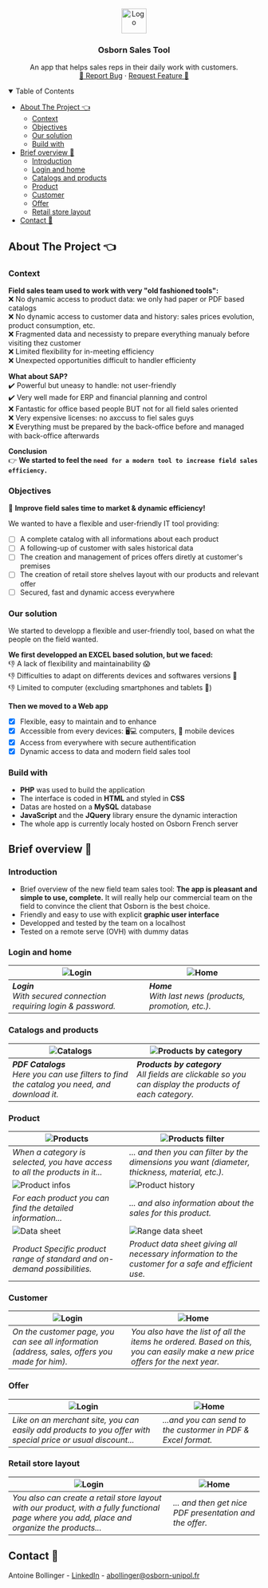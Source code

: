 <!-- PROJECT LOGO -->
<br />
<p align="center">
  <a href="https://amdtcap06.osborn.com">
    <img src="public/osborn.png" alt="Logo" height="50">
  </a>

  <h3 align="center">Osborn Sales Tool</h3>

  <p align="center">
    An app that helps sales reps in their daily work with customers.
    <br />
    <a href="https://github.com/antoinebollinger/osborn-app/issues">🐛 Report Bug</a>
    ·
    <a href="https://github.com/antoinebollinger/osborn-app/issues">Request Feature 🌟</a>
  </p>
</p>

<!-- TABLE OF CONTENTS -->
<details open="open">
  <summary>Table of Contents</summary>
  <ul>
    <li>
      <a href="#about-the-project-">About The Project 👈</a>
      <ul>
        <li><a href="#context">Context</a></li>
        <li><a href="#objectives">Objectives</a></li>
        <li><a href="#our-solution">Our solution</a></li>
        <li><a href="#build-with">Build with</a></li>
      </ul>
    </li>
    <li>
      <a href="#brief-overview-">Brief overview 👀</a>
      <ul>
        <li><a href="#introduction">Introduction</a></li>
        <li><a href="#login-and-home">Login and home</a></li>
        <li><a href="#catalogs-and-products">Catalogs and products</a></li>
        <li><a href="#product">Product</a></li>
        <li><a href="#customer">Customer</a></li>
        <li><a href="#offer">Offer</a></li>
        <li><a href="#retail-store-layout">Retail store layout</a></li>
      </ul>
    </li>
    <li><a href="#contact-">Contact 📧</a></li>
  </ul>
</details>

<!-- ABOUT THE PROJECT -->

## About The Project 👈

### Context

**Field sales team used to work with very "old fashioned tools":**\
❌ No dynamic access to product data: we only had paper or PDF based catalogs\
❌ No dynamic access to customer data and history: sales prices evolution, product consumption, etc.\
❌ Fragmented data and necessisty to prepare everything manualy before visiting thez customer\
❌ Limited flexibility for in-meeting efficiency\
❌ Unexpected opportunities difficult to handler efficienty


**What about SAP?**\
✔️ Powerful but uneasy to handle: not user-friendly\
✔️ Very well made for ERP and financial planning and control\
❌ Fantastic for office based people BUT not for all field sales oriented\
❌ Very expensive licenses: no axccuss to fiel sales guys\
❌ Everything must be prepared by the back-office before and managed with back-office afterwards

**Conclusion**\
👉 **We started to feel the `need for a modern tool to increase field sales efficiency.`**

### Objectives

🚀 **Improve field sales time to market & dynamic efficiency!**

We wanted to have a flexible and user-friendly IT tool providing:
- [ ] A complete catalog with all informations about each product
- [ ] A following-up of customer with sales historical data
- [ ] The creation and management of prices offers diretly at customer's premises
- [ ] The creation of retail store shelves layout with our products and relevant offer
- [ ] Secured, fast and dynamic access everywhere

### Our solution

We started to developp a flexible and user-friendly tool, based on what the people on the field wanted.

**We first developped an EXCEL based solution, but we faced:**\
👎 A lack of flexibility and maintainability 😱\
👎 Difficulties to adapt on differents devices and softwares versions 😬\
👎 Limited to computer (excluding smartphones and tablets 📵)

**Then we moved to a Web app**
- [x] Flexible, easy to maintain and to enhance
- [x] Accessible from every devices: 🖥️💻 computers, 📱 mobile devices
- [x] Access from everywhere with secure authentification
- [x] Dynamic access to data and modern field sales tool

### Build with

- **PHP** was used to build the application
- The interface is coded in **HTML** and styled in **CSS**
- Datas are hosted on a **MySQL** database
- **JavaScript** and the **JQuery** library ensure the dynamic interaction
- The whole app is currently localy hosted on Osborn French server

<!-- BRIEF OVERVIEW -->

## Brief overview 👀

### Introduction

- Brief overview of the new field team sales tool: **The app is pleasant and simple to use, complete.** It will really help our commercial team on the field to convince the client that Osborn is the best choice.
- Friendly and easy to use with explicit **graphic user interface**
- Developped and tested by the team on a localhost
- Tested on a remote serve (OVH) with dummy datas

### Login and home

| ![Login](public/overview/login.jpg) | ![Home](public/overview/home.jpg) | 
|---|---| 
| ***Login**<br>With secured connection requiring login & password.* | ***Home**<br>With last news (products, promotion, etc.).* |

### Catalogs and products

| ![Catalogs](public/overview/catalogs.jpg) | ![Products by category](public/overview/products_categories.jpg) | 
|---|---| 
| ***PDF Catalogs**<br>Here you can use filters to find the catalog you need, and download it.* | ***Products by category**<br>All fields are clickable so you can display the products of each category.* |

### Product

| ![Products](public/overview/products_filters_1.jpg) | ![Products filter](public/overview/products_filters_2.jpg) | 
|---|---| 
| *When a category is selected, you have access to all the products in it...* | *... and then you can filter by the dimensions you want (diameter, thickness, material, etc.).* |
| ![Product infos](public/overview/products_infos_1.jpg) | ![Product history](public/overview/products_infos_2.jpg) | 
| *For each product you can find the detailed information...* | *... and also information about the sales for this product.* |
| ![Data sheet](public/overview/product_data_sheet.jpg) | ![Range data sheet](public/overview/product_product/sheet/range.jpg) | 
| *Product Specific product range of standard and on-demand possibilities.* | *Product data sheet giving all necessary information to the customer for a safe and efficient use.* |

### Customer

| ![Login](public/overview/customer_1.jpg) | ![Home](public/overview/customer_2.jpg) | 
|---|---| 
| *On the customer page, you can see all information (address, sales, offers you made for him).* | *You also have the list of all the items he ordered. Based on this, you can easily make a new price offers for the next year.* |

### Offer

| ![Login](public/overview/offer.jpg) | ![Home](public/overview/offer_pdf.jpg) | 
|---|---| 
| *Like on an merchant site, you can easily add products to you offer with special price or usual discount...* | *...and you can send to the custormer in PDF & Excel format.* |

### Retail store layout

| ![Login](public/overview/store_layout_1.jpg) | ![Home](public/overview/store_layout_2.jpg) | 
|---|---| 
| *You also can create a retail store layout with our product, with a fully functional page where you add, place and organize the products...* | *... and then get nice PDF presentation and the offer.* | 

<!-- CONTACT -->

## Contact 📧

Antoine Bollinger - [LinkedIn](https://www.linkedin.com/in/antoinebollinger/) - abollinger@osborn-unipol.fr
